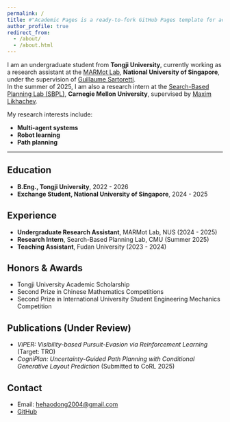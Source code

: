 ```yaml
---
permalink: /
title: #"Academic Pages is a ready-to-fork GitHub Pages template for academic personal websites"
author_profile: true
redirect_from: 
  - /about/
  - /about.html
---
```


I am an undergraduate student from **Tongji University**, currently working as a research assistant at the [MARMot Lab](https://www.marmotlab.org/), **National University of Singapore**, under the supervision of [Guillaume Sartoretti](https://cde.nus.edu.sg/me/staff/sartoretti-guillaume-a/).  
In the summer of 2025, I am also a research intern at the [Search-Based Planning Lab (SBPL)](http://www.sbpl.net/), **Carnegie Mellon University**, supervised by [Maxim Likhachev](https://www.cs.cmu.edu/~maxim/).

My research interests include:
- **Multi-agent systems**
- **Robot learning**
- **Path planning**

---

## Education

- **B.Eng., Tongji University**, 2022 - 2026
- **Exchange Student, National University of Singapore**, 2024 - 2025

## Experience

- **Undergraduate Research Assistant**, MARMot Lab, NUS (2024 - 2025)
- **Research Intern**, Search-Based Planning Lab, CMU (Summer 2025)
- **Teaching Assistant**, Fudan University (2023 - 2024)

## Honors & Awards

- Tongji University Academic Scholarship
- Second Prize in Chinese Mathematics Competitions
- Second Prize in International University Student Engineering Mechanics Competition

## Publications (Under Review)

- *ViPER: Visibility-based Pursuit-Evasion via Reinforcement Learning* (Target: TRO)
- *CogniPlan: Uncertainty-Guided Path Planning with Conditional Generative Layout Prediction* (Submitted to CoRL 2025)

## Contact

- Email: hehaodong2004@gmail.com
- [GitHub](https://github.com/HeHaodong2004)
